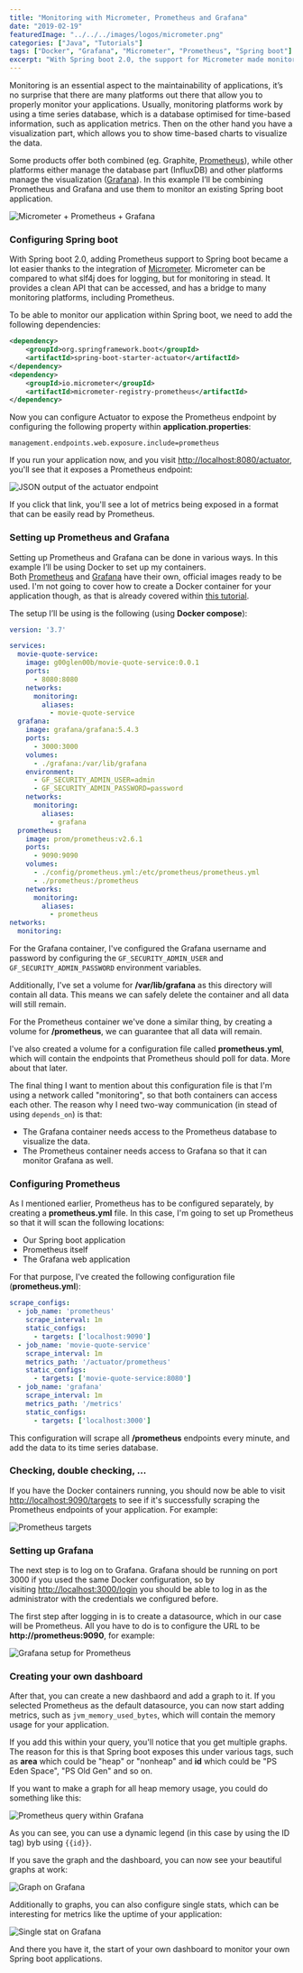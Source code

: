 ```yaml
---
title: "Monitoring with Micrometer, Prometheus and Grafana"
date: "2019-02-19"
featuredImage: "../../../images/logos/micrometer.png"
categories: ["Java", "Tutorials"]
tags: ["Docker", "Grafana", "Micrometer", "Prometheus", "Spring boot"]
excerpt: "With Spring boot 2.0, the support for Micrometer made monitoring a lot easier. In this tutorial we'll see how we can use it with Grafana and Prometheus."
---
```


Monitoring is an essential aspect to the maintainability of applications, it’s no surprise that there are many platforms out there that allow you to properly monitor your applications. Usually, monitoring platforms work by using a time series database, which is a database optimised for time-based information, such as application metrics. Then on the other hand you have a visualization part, which allows you to show time-based charts to visualize the data.

Some products offer both combined (eg. Graphite, [Prometheus](https://prometheus.io/)), while other platforms either manage the database part (InfluxDB) and other platforms manage the visualization ([Grafana](https://grafana.com/)). In this example I’ll be combining Prometheus and Grafana and use them to monitor an existing Spring boot application.

![Micrometer + Prometheus + Grafana](content/posts/2019/2019-02-19-monitoring-spring-prometheus-grafana/images/micrometer-prometheus-grafana.png)

### Configuring Spring boot

With Spring boot 2.0, adding Prometheus support to Spring boot became a lot easier thanks to the integration of [Micrometer](https://micrometer.io/). Micrometer can be compared to what slf4j does for logging, but for monitoring in stead. It provides a clean API that can be accessed, and has a bridge to many monitoring platforms, including Prometheus.

To be able to monitor our application within Spring boot, we need to add the following dependencies:

```xml
<dependency>
    <groupId>org.springframework.boot</groupId>
    <artifactId>spring-boot-starter-actuator</artifactId>
</dependency>
<dependency>
    <groupId>io.micrometer</groupId>
    <artifactId>micrometer-registry-prometheus</artifactId>
</dependency>
```

Now you can configure Actuator to expose the Prometheus endpoint by configuring the following property within **application.properties**:

```
management.endpoints.web.exposure.include=prometheus
```

If you run your application now, and you visit [http://localhost:8080/actuator](http://localhost:8080/actuator), you'll see that it exposes a Prometheus endpoint:

![JSON output of the actuator endpoint](content/posts/2019/2019-02-19-monitoring-spring-prometheus-grafana/images/Screenshot-2019-02-10-22.03.32.png)

If you click that link, you'll see a lot of metrics being exposed in a format that can be easily read by Prometheus.

### Setting up Prometheus and Grafana

Setting up Prometheus and Grafana can be done in various ways. In this example I’ll be using Docker to set up my containers. Both [Prometheus](https://hub.docker.com/r/prom/prometheus/) and [Grafana](https://hub.docker.com/r/grafana/grafana/) have their own, official images ready to be used. I'm not going to cover how to create a Docker container for your application though, as that is already covered within [this tutorial](/docker-spring-boot/).

The setup I’ll be using is the following (using **Docker compose**):

```yaml
version: '3.7'

services:
  movie-quote-service:
    image: g00glen00b/movie-quote-service:0.0.1
    ports:
      - 8080:8080
    networks:
      monitoring:
        aliases:
          - movie-quote-service
  grafana:
    image: grafana/grafana:5.4.3
    ports:
      - 3000:3000
    volumes:
      - ./grafana:/var/lib/grafana
    environment:
      - GF_SECURITY_ADMIN_USER=admin
      - GF_SECURITY_ADMIN_PASSWORD=password
    networks:
      monitoring:
        aliases:
          - grafana
  prometheus:
    image: prom/prometheus:v2.6.1
    ports:
      - 9090:9090
    volumes:
      - ./config/prometheus.yml:/etc/prometheus/prometheus.yml
      - ./prometheus:/prometheus
    networks:
      monitoring:
        aliases:
          - prometheus
networks:
  monitoring:

```

For the Grafana container, I've configured the Grafana username and password by configuring the `GF_SECURITY_ADMIN_USER` and `GF_SECURITY_ADMIN_PASSWORD` environment variables.

Additionally, I've set a volume for **/var/lib/grafana** as this directory will contain all data. This means we can safely delete the container and all data will still remain.

For the Prometheus container we've done a similar thing, by creating a volume for **/prometheus**, we can guarantee that all data will remain.

I've also created a volume for a configuration file called **prometheus.yml**, which will contain the endpoints that Prometheus should poll for data. More about that later.

The final thing I want to mention about this configuration file is that I'm using a network called "monitoring", so that both containers can access each other. The reason why I need two-way communication (in stead of using `depends_on`) is that:

- The Grafana container needs access to the Prometheus database to visualize the data.
- The Prometheus container needs access to Grafana so that it can monitor Grafana as well.

### Configuring Prometheus

As I mentioned earlier, Prometheus has to be configured separately, by creating a **prometheus.yml** file. In this case, I'm going to set up Prometheus so that it will scan the following locations:

- Our Spring boot application
- Prometheus itself
- The Grafana web application

For that purpose, I've created the following configuration file (**prometheus.yml**):

```yaml
scrape_configs:
  - job_name: 'prometheus'
    scrape_interval: 1m
    static_configs:
      - targets: ['localhost:9090']
  - job_name: 'movie-quote-service'
    scrape_interval: 1m
    metrics_path: '/actuator/prometheus'
    static_configs:
      - targets: ['movie-quote-service:8080']
  - job_name: 'grafana'
    scrape_interval: 1m
    metrics_path: '/metrics'
    static_configs:
      - targets: ['localhost:3000']
```

This configuration will scrape all **/prometheus** endpoints every minute, and add the data to its time series database.

### Checking, double checking, ...

If you have the Docker containers running, you should now be able to visit [http://localhost:9090/targets](http://localhost:9090/targets) to see if it's successfully scraping the Prometheus endpoints of your application. For example:

![Prometheus targets](content/posts/2019/2019-02-19-monitoring-spring-prometheus-grafana/images/Screenshot-2019-02-10-22.10.38.png)

### Setting up Grafana

The next step is to log on to Grafana. Grafana should be running on port 3000 if you used the same Docker configuration, so by visiting [http://localhost:3000/login](http://localhost:3000/login) you should be able to log in as the administrator with the credentials we configured before.

The first step after logging in is to create a datasource, which in our case will be Prometheus. All you have to do is to configure the URL to be **http://prometheus:9090**, for example:

![Grafana setup for Prometheus](content/posts/2019/2019-02-19-monitoring-spring-prometheus-grafana/images/Screenshot-2019-02-10-22.13.22.png)

### Creating your own dashboard

After that, you can create a new dashbaord and add a graph to it. If you selected Prometheus as the default datasource, you can now start adding metrics, such as `jvm_memory_used_bytes`, which will contain the memory usage for your application.

If you add this within your query, you'll notice that you get multiple graphs. The reason for this is that Spring boot exposes this under various tags, such as **area** which could be "heap" or "nonheap" and **id** which could be "PS Eden Space", "PS Old Gen" and so on.

If you want to make a graph for all heap memory usage, you could do something like this:

![Prometheus query within Grafana](content/posts/2019/2019-02-19-monitoring-spring-prometheus-grafana/images/Screenshot-2019-02-10-22.19.06.png)

As you can see, you can use a dynamic legend (in this case by using the ID tag) byb using `{{id}}`.

If you save the graph and the dashboard, you can now see your beautiful graphs at work:

![Graph on Grafana](content/posts/2019/2019-02-19-monitoring-spring-prometheus-grafana/images/Screenshot-2019-02-10-22.21.31.png)

Additionally to graphs, you can also configure single stats, which can be interesting for metrics like the uptime of your application:

![Single stat on Grafana](content/posts/2019/2019-02-19-monitoring-spring-prometheus-grafana/images/Screenshot-2019-02-10-22.25.37.png)

And there you have it, the start of your own dashboard to monitor your own Spring boot applications.
